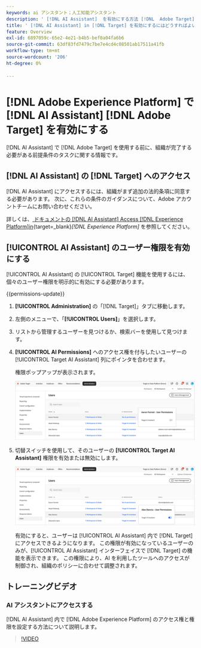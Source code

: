 ```yaml
---
keywords: ai アシスタント；人工知能アシスタント
description: ' [!DNL AI Assistant]  を有効にする方法 [!DNL  Adobe Target] 説明します。'
title: ' [!DNL AI Assistant] in [!DNL Target] を有効にするにはどうすればよいですか？'
feature: Overview
exl-id: 6897059c-65e2-4e21-b4b5-bef0a04fa6b6
source-git-commit: 63df83fd7479c7be7e4cd4c08501ab17511a41fb
workflow-type: tm+mt
source-wordcount: '206'
ht-degree: 0%

---
```


# [!DNL Adobe Experience Platform] で [!DNL AI Assistant] [!DNL Adobe Target] を有効にする

[!DNL AI Assistant] で [!DNL Adobe Target] を使用する前に、組織が完了する必要がある前提条件のタスクに関する情報です。

## [!DNL AI Assistant] の [!DNL Target] へのアクセス

[!DNL AI Assistant] にアクセスするには、組織がまず追加の法的条項に同意する必要があります。 次に、これらの条件のガイダンスについて、Adobe アカウントチームにお問い合わせください。

詳しくは、[ ドキュメントの  [!DNL AI Assistant] Access [!DNL Experience Platform]in](https://experienceleague.adobe.com/en/docs/experience-platform/ai-assistant/access){target=_blank}*[!DNL Experience Platform]* を参照してください。

## [!UICONTROL AI Assistant] のユーザー権限を有効にする

[!UICONTROL AI Assistant] の [!UICONTROL Target] 機能を使用するには、個々のユーザー権限を明示的に有効にする必要があります。

{{permissions-update}}

1. **[!UICONTROL Administration]** の「[!DNL Target]」タブに移動します。
1. 左側のメニューで、「**[!UICONTROL Users]**」を選択します。
1. リストから管理するユーザーを見つけるか、検索バーを使用して見つけます。
1. **[!UICONTROL AI Permissions]** へのアクセス権を付与したいユーザーの [!UICONTROL Target AI Assistant] 列にポインタを合わせます。

   権限ポップアップが表示されます。

   ![AI アシスタントの設定 ](/help/main/c-intro/assets/ai-pop-up2.png)

1. 切替スイッチを使用して、そのユーザーの **[!UICONTROL Target AI Assistant]** 権限を有効または無効にします。

   ![AI アシスタントの権限ポップアップ ](/help/main/c-intro/assets/ai-pop-up.png)

   有効にすると、ユーザーは [!UICONTROL AI Assistant] 内で [!DNL Target] にアクセスできるようになります。 この権限が有効になっているユーザーのみが、[!UICONTROL AI Assistant] インターフェイスで [!DNL Target] の機能を表示できます。 この権限により、AI を利用したツールへのアクセスが制御され、組織のポリシーに合わせて調整されます。

## トレーニングビデオ

### AI アシスタントにアクセスする

[!DNL AI Assistant] 内で [!DNL Adobe Experience Platform] のアクセス権と権限を設定する方法について説明します。

>[!VIDEO](https://video.tv.adobe.com/v/3436470/?learn=on&#x26;enablevpops)
